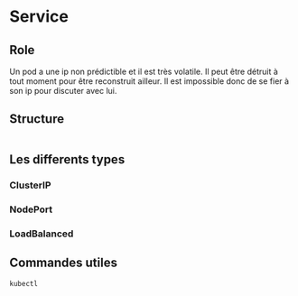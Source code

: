 # Service
## Role
Un pod a une ip non prédictible et il est très volatile. Il peut être détruit à tout moment pour être reconstruit ailleur. Il est impossible donc de se fier à son ip pour discuter avec lui. 
## Structure
```yaml

```
## Les differents types 
### ClusterIP
### NodePort
### LoadBalanced
## Commandes utiles
`kubectl `

